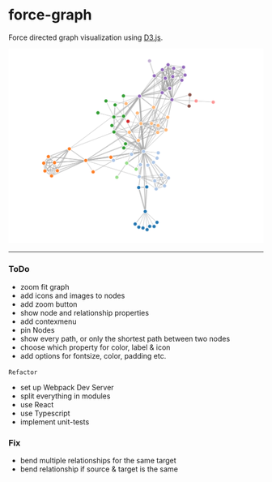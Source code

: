 # force-graph

Force directed graph visualization using [D3.js](https://github.com/d3/d3).

![neo4j browser screenshot](./.github/ForceLayout.png)

___

### ToDo

* zoom fit graph 
* add icons and images to nodes
* add zoom button 
* show node and relationship properties
* add contexmenu 
* pin Nodes
* show every path, or only the shortest path between two nodes
* choose which property for color, label & icon
* add options for fontsize, color, padding etc.

`Refactor`

* set up Webpack Dev Server
* split everything in modules
* use React
* use Typescript
* implement unit-tests


### Fix

* bend multiple relationships for the same target
* bend relationship if source & target is the same
